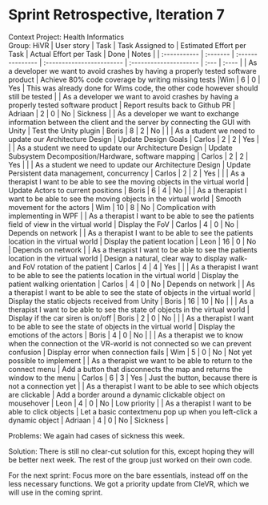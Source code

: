 ﻿# Sprint Retrospective, Iteration 7

Context Project: Health Informatics  
Group: HiVR
| User story   | Task     | Task Assigned to | Estimated Effort per Task | Actual Effort per Task | Done | Notes |
| :----------- | :------- | :--------------- | :------------------------ | :--------------------- | :--- | :---- |
| As a developer we want to avoid crashes by having a properly tested software product | Achieve 80% code coverage by writing missing tests |Wim | 6 | 0 | Yes | This was already done for Wims code, the other code however should still be tested |
| As a developer we want to avoid crashes by having a properly tested software product | Report results back to Github PR | Adriaan | 2 | 0 | No | Sickness |
| As a developer we want to exchange information between the client and the server by connecting the GUI with Unity | Test the Unity plugin  | Boris | 8 | 2 | No | | 
| As a student we need to update our Architecture Design | Update Design Goals | Carlos | 2 | 2 | Yes | |
| As a student we need to update our Architecture Design | Update Subsystem Decomposition/Hardware, software mapping | Carlos | 2 | 2 | Yes | |
| As a student we need to update our Architecture Design | Update Persistent data management, concurrency | Carlos | 2 | 2 | Yes | |
| As a therapist I want to be able to see the moving objects in the virtual world | Update Actors to current positions | Boris | 6 | 4 | No | |
| As a therapist I want to be able to see the moving objects in the virtual world | Smooth movement for the actors | Wim | 10 | 8 | No | Complication with implementing in WPF |
| As a therapist I want to be able to see the patients field of view in the virtual world | Display the FoV | Carlos | 4 | 0 | No | Depends on network |
| As a therapist I want to be able to see the patients location in the virtual world | Display the patient location | Leon | 16 | 0 | No | Depends on network |
| As a therapist I want to be able to see the patients location in the virtual world | Design a natural, clear way to display walk- and FoV rotation of the patient | Carlos | 4 | 4 | Yes | |
| As a therapist I want to be able to see the patients location in the virtual world | Display the patient walking orientation | Carlos | 4 | 0 | No | Depends on network |
| As a therapist I want to be able to see the state of objects in the virtual world | Display the static objects received from Unity | Boris | 16 | 10 | No |  |
| As a therapist I want to be able to see the state of objects in the virtual world | Display if the car siren is on/off | Boris | 2 | 0 | No | |
| As a therapist I want to be able to see the state of objects in the virtual world | Display the emotions of the actors | Boris | 4 | 0 | No | |
| As a therapist we to know when the connection ot the VR-world is not connected so we can prevent confusion | Display error when connection fails | Wim | 5 | 0 | No | Not yet possible to implement |
| As a therapist we want to be able to return to the connect menu  | Add a button that disconnects the map and returns the window to the menu | Carlos | 6 | 3 | Yes | Just the button, because there is not a connection yet |
| As a therapist I want to be able to see which objects are clickable | Add a border around a dynamic clickable object on mousehover | Leon | 4 | 0 | No | Low priority |
| As a therapist I want to be able to click objects | Let a basic contextmenu pop up when you left-click a dynamic object | Adriaan | 4 | 0 | No | Sickness |

 

Problems:
We again had cases of sickness this week.

Solution: There is still no clear-cut solution for this, except hoping they will be better next week. The rest of the group just worked on their own code.

For the next sprint:
Focus more on the bare essentials, instead off on the less necessary functions. We got a priority update from CleVR, which we will use in the coming sprint.
